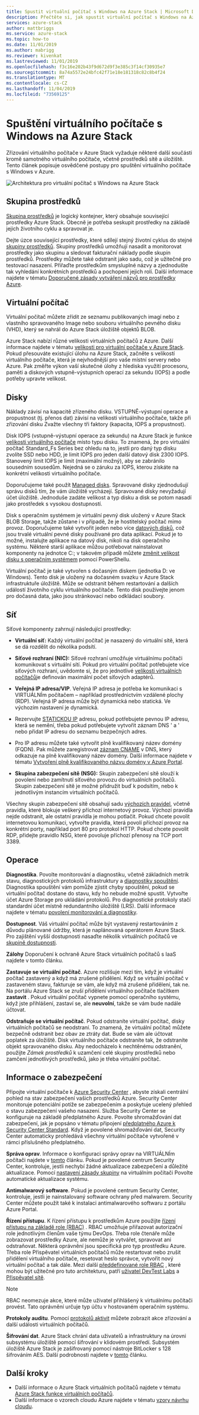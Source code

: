 ```yaml
---
title: Spustit virtuální počítač s Windows na Azure Stack | Microsoft Docs
description: Přečtěte si, jak spustit virtuální počítač s Windows na Azure Stack.
services: azure-stack
author: mattbriggs
ms.service: azure-stack
ms.topic: how-to
ms.date: 11/01/2019
ms.author: mabrigg
ms.reviewer: kivenkat
ms.lastreviewed: 11/01/2019
ms.openlocfilehash: f3c16e202b43f9d672d9f3e385c3f14cf30935e7
ms.sourcegitcommit: 8a74a5572e24bfc42f71e18e181318c82c8b4f24
ms.translationtype: MT
ms.contentlocale: cs-CZ
ms.lasthandoff: 11/04/2019
ms.locfileid: "73569125"
---
```

# <a name="run-a-windows-virtual-machine-on-azure-stack"></a>Spuštění virtuálního počítače s Windows na Azure Stack

Zřizování virtuálního počítače v Azure Stack vyžaduje některé další součásti kromě samotného virtuálního počítače, včetně prostředků sítě a úložiště. Tento článek popisuje osvědčené postupy pro spuštění virtuálního počítače s Windows v Azure.

![Architektura pro virtuální počítač s Windows na Azure Stack](./media/iaas-architecture-vm-windows/image1.png)

## <a name="resource-group"></a>Skupina prostředků

[Skupina prostředků](https://docs.microsoft.com/azure/azure-resource-manager/resource-group-overview) je logický kontejner, který obsahuje související prostředky Azure Stack. Obecně je potřeba seskupit prostředky na základě jejich životního cyklu a spravovat je.

Dejte úzce související prostředky, které sdílejí stejný životní cyklus do stejné [skupiny prostředků](https://docs.microsoft.com/azure/azure-resource-manager/resource-group-overview). Skupiny prostředků umožňují nasadit a monitorovat prostředky jako skupinu a sledovat fakturační náklady podle skupin prostředků. Prostředky můžete také odstranit jako sadu, což je užitečné pro testovací nasazení. Přiřaďte prostředkům smysluplné názvy a zjednodušte tak vyhledání konkrétních prostředků a pochopení jejich rolí. Další informace najdete v tématu [Doporučené zásady vytváření názvů pro prostředky Azure](https://docs.microsoft.com/azure/architecture/best-practices/naming-conventions).

## <a name="virtual-machine"></a>Virtuální počítač

Virtuální počítač můžete zřídit ze seznamu publikovaných imagí nebo z vlastního spravovaného Image nebo souboru virtuálního pevného disku (VHD), který se nahrál do Azure Stack úložiště objektů BLOB.

Azure Stack nabízí různé velikosti virtuálních počítačů z Azure. Další informace najdete v tématu [velikosti pro virtuální počítače v Azure Stack](https://docs.microsoft.com/azure-stack/user/azure-stack-vm-sizes). Pokud přesouváte existující úlohu na Azure Stack, začněte s velikostí virtuálního počítače, která je nejvhodnější pro vaše místní servery nebo Azure. Pak změřte výkon vaší skutečné úlohy z hlediska využití procesoru, paměti a diskových vstupně-výstupních operací za sekundu (IOPS) a podle potřeby upravte velikost.

## <a name="disks"></a>Disky

Náklady závisí na kapacitě zřízeného disku. VSTUPNĚ-výstupní operace a propustnost (tj. přenos dat) závisí na velikosti virtuálního počítače, takže při zřizování disku Zvažte všechny tři faktory (kapacita, IOPS a propustnost).

Disk IOPS (vstupně-výstupní operace za sekundu) na Azure Stack je funkce [velikosti virtuálního počítače](https://docs.microsoft.com/azure-stack/user/azure-stack-vm-sizes) místo typu disku. To znamená, že pro virtuální počítač Standard_Fs Series bez ohledu na to, jestli pro daný typ disku zvolíte SSD nebo HDD, je limit IOPS pro jeden další datový disk 2300 IOPS. Stanovený limit IOPS je limit (maximální možný), aby se zabránilo sousedním sousedům. Nejedná se o záruku za IOPS, kterou získáte na konkrétní velikosti virtuálního počítače.

Doporučujeme také použít [Managed disks](https://docs.microsoft.com/azure-stack/user/azure-stack-managed-disk-considerations). Spravované disky zjednodušují správu disků tím, že vám úložiště vycházejí. Spravované disky nevyžadují účet úložiště. Jednoduše zadáte velikost a typ disku a disk se potom nasadí jako prostředek s vysokou dostupností.

Disk s operačním systémem je virtuální pevný disk uložený v Azure Stack BLOB Storage, takže zůstane i v případě, že je hostitelský počítač mimo provoz. Doporučujeme také vytvořit jeden nebo více [datových disků](https://docs.microsoft.com/azure-stack/user/azure-stack-manage-vm-disks), což jsou trvalé virtuální pevné disky používané pro data aplikací. Pokud je to možné, instalujte aplikace na datový disk, nikoli na disk operačního systému. Některé starší aplikace můžou potřebovat nainstalovat komponenty na jednotce C:; v takovém případě můžete [změnit velikost disku s operačním systémem](https://docs.microsoft.com/azure/virtual-machines/virtual-machines-windows-expand-os-disk) pomocí PowerShellu.

Virtuální počítač je také vytvořen s dočasným diskem (jednotka D: ve Windows). Tento disk je uložený na dočasném svazku v Azure Stack infrastruktuře úložiště. Může se odstranit během restartování a dalších událostí životního cyklu virtuálního počítače. Tento disk používejte jenom pro dočasná data, jako jsou stránkovací nebo odkládací soubory.

## <a name="network"></a>Síť

Síťové komponenty zahrnují následující prostředky:

-   **Virtuální síť:** Každý virtuální počítač je nasazený do virtuální sítě, která se dá rozdělit do několika podsítí.

-   **Síťové rozhraní (NIC):** Síťové rozhraní umožňuje virtuálnímu počítači komunikovat s virtuální sítí. Pokud pro virtuální počítač potřebujete více síťových rozhraní, uvědomte si, že pro jednotlivé [velikosti virtuálních počítačů](https://docs.microsoft.com/azure-stack/user/azure-stack-vm-sizes)je definován maximální počet síťových adaptérů.

-   **Veřejná IP adresa/VIP**. Veřejná IP adresa je potřeba ke komunikaci s VIRTUÁLNÍm počítačem – například prostřednictvím vzdálené plochy (RDP). Veřejná IP adresa může být dynamická nebo statická. Ve výchozím nastavení je dynamická.

-   Rezervujte [STATICKOU IP](https://docs.microsoft.com/azure/virtual-network/virtual-networks-reserved-public-ip) adresu, pokud potřebujete pevnou IP adresu, která se nemění, třeba pokud potřebujete vytvořit záznam DNS ' a ' nebo přidat IP adresu do seznamu bezpečných adres.

-   Pro IP adresu můžete také vytvořit plně kvalifikovaný název domény (FQDN). Pak můžete zaregistrovat [záznam CNAME](https://en.wikipedia.org/wiki/CNAME_record) v DNS, který odkazuje na plně kvalifikovaný název domény. Další informace najdete v tématu [Vytvoření plně kvalifikovaného názvu domény v Azure Portal](https://docs.microsoft.com/azure/virtual-machines/virtual-machines-windows-portal-create-fqdn).

-   **Skupina zabezpečení sítě (NSG):** Skupin zabezpečení sítě slouží k povolení nebo zamítnutí síťového provozu do virtuálních počítačů. Skupin zabezpečení sítě je možné přidružit buď k podsítím, nebo k jednotlivým instancím virtuálních počítačů.

Všechny skupin zabezpečení sítě obsahují sadu [výchozích pravidel](https://docs.microsoft.com/azure/virtual-network/security-overview#default-security-rules), včetně pravidla, které blokuje veškerý příchozí internetový provoz. Výchozí pravidla nejde odstranit, ale ostatní pravidla je mohou potlačit. Pokud chcete povolit internetovou komunikaci, vytvořte pravidla, která povolí příchozí provoz na konkrétní porty, například port 80 pro protokol HTTP. Pokud chcete povolit RDP, přidejte pravidlo NSG, které povoluje příchozí přenosy na TCP port 3389.

## <a name="operations"></a>Operace

**Diagnostika**. Povolte monitorování a diagnostiku, včetně základních metrik stavu, diagnostických protokolů infrastruktury a [diagnostiky spouštění](https://azure.microsoft.com/blog/boot-diagnostics-for-virtual-machines-v2/). Diagnostika spouštění vám pomůže zjistit chyby spouštění, pokud se virtuální počítač dostane do stavu, kdy ho nebude možné spustit. Vytvořte účet Azure Storage pro ukládání protokolů. Pro diagnostické protokoly stačí standardní účet místně redundantního úložiště (LRS). Další informace najdete v tématu [povolení monitorování a diagnostiky](https://docs.microsoft.com/azure-stack/user/azure-stack-metrics-azure-data).

**Dostupnost**. Váš virtuální počítač může být vystavený restartováním z důvodu plánované údržby, která je naplánovaná operátorem Azure Stack. Pro zajištění vyšší dostupnosti nasaďte několik virtuálních počítačů ve [skupině dostupnosti](https://docs.microsoft.com/azure-stack/operator/azure-stack-overview#providing-high-availability).

**Zálohy** Doporučení k ochraně Azure Stack virtuálních počítačů s IaaS najdete v tomto článku.

**Zastavuje se virtuální počítač**. Azure rozlišuje mezi tím, když je virtuální počítač zastavený a když má zrušené přidělení. Když se virtuální počítač v zastaveném stavu, fakturuje se vám, ale když má zrušené přidělení, tak ne. Na portálu Azure Stack se zruší přidělení virtuálního počítače tlačítkem **zastavit** . Pokud virtuální počítač vypnete pomocí operačního systému, když jste přihlášení, zastaví se, ale **neuvolní**, takže se vám bude nadále účtovat.

**Odstraňuje se virtuální počítač**. Pokud odstraníte virtuální počítač, disky virtuálních počítačů se neodstraní. To znamená, že virtuální počítač můžete bezpečně odstranit bez obav ze ztráty dat. Bude se vám ale účtovat poplatek za úložiště. Disk virtuálního počítače odstraníte tak, že odstraníte objekt spravovaného disku. Aby nedocházelo k nechtěnému odstranění, použijte *Zámek prostředků* k uzamčení celé skupiny prostředků nebo zamčení jednotlivých prostředků, jako je třeba virtuální počítač.

## <a name="security-considerations"></a>Informace o zabezpečení

Připojte virtuální počítače k [Azure Security Center](https://docs.microsoft.com/azure/security-center/quick-onboard-azure-stack) , abyste získali centrální pohled na stav zabezpečení vašich prostředků Azure. Security Center monitoruje potenciální potíže se zabezpečením a poskytuje ucelený přehled o stavu zabezpečení vašeho nasazení. Služba Security Center se konfiguruje na základě předplatného Azure. Povolte shromažďování dat zabezpečení, jak je popsáno v tématu připojení [předplatného Azure k Security Center Standard](https://docs.microsoft.com/azure/security-center/security-center-get-started). Když je povolené shromažďování dat, Security Center automaticky prohledává všechny virtuální počítače vytvořené v rámci příslušného předplatného.

**Správa oprav**. Informace o konfiguraci správy oprav na VIRTUÁLNÍm počítači najdete v [tomto](https://docs.microsoft.com/azure-stack/user/vm-update-management) článku. Pokud je povolené centrum Security Center, kontroluje, jestli nechybí žádné aktualizace zabezpečení a důležité aktualizace. Pomocí [nastavení zásady skupiny](https://docs.microsoft.com/windows-server/administration/windows-server-update-services/deploy/4-configure-group-policy-settings-for-automatic-updates) na virtuálním počítači Povolte automatické aktualizace systému.

**Antimalwarový software**. Pokud je povolené centrum Security Center, kontroluje, jestli je nainstalovaný software ochrany před malwarem. Security Center můžete použít také k instalaci antimalwarového softwaru z portálu Azure Portal.

**Řízení přístupu**. K řízení přístupu k prostředkům Azure použijte [řízení přístupu na základě role (RBAC)](https://docs.microsoft.com/azure/active-directory/role-based-access-control-what-is) . RBAC umožňuje přiřazovat autorizační role jednotlivým členům vaše týmu DevOps. Třeba role čtenáře může zobrazovat prostředky Azure, ale nemůže je vytvářet, spravovat ani odstraňovat. Některá oprávnění jsou specifická pro typ prostředku Azure. Třeba role Přispěvatel virtuálních počítačů může restartovat nebo zrušit přidělení virtuálního počítače, resetovat heslo správce, vytvořit nový virtuální počítač a tak dále. Mezi další [předdefinované role RBAC](https://docs.microsoft.com/azure/active-directory/role-based-access-built-in-roles) , které mohou být užitečné pro tuto architekturu, patří [uživatel DevTest Labs](https://docs.microsoft.com/azure/active-directory/role-based-access-built-in-roles#devtest-labs-user) a [Přispěvatel sítě](https://docs.microsoft.com/azure/active-directory/role-based-access-built-in-roles#network-contributor).

> [!Note]  
> RBAC neomezuje akce, které může uživatel přihlášený k virtuálnímu počítači provést. Tato oprávnění určuje typ účtu v hostovaném operačním systému.

**Protokoly auditu**. Pomocí [protokolů aktivit](https://docs.microsoft.com/azure-stack/user/azure-stack-metrics-azure-data?#activity-log) můžete zobrazit akce zřizování a další události virtuálních počítačů.

**Šifrování dat**. Azure Stack chrání data uživatelů a infrastruktury na úrovni subsystému úložiště pomocí šifrování v klidovém prostředí. Subsystém úložiště Azure Stack je zašifrovaný pomocí nástroje BitLocker s 128 šifrováním AES. Další podrobnosti najdete v [tomto](https://docs.microsoft.com/azure-stack/operator/azure-stack-security-bitlocker) článku.


## <a name="next-steps"></a>Další kroky

- Další informace o Azure Stack virtuálních počítačů najdete v tématu [Azure Stack funkce virtuálních počítačů](azure-stack-vm-considerations.md).  
- Další informace o vzorech cloudu Azure najdete v tématu [vzory návrhu cloudu](https://docs.microsoft.com/azure/architecture/patterns).
